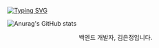 [![Typing SVG](https://readme-typing-svg.herokuapp.com/?font=Oleo+Script&color=9D9ED2&size=35&center=true&vCenter=true&width=404&height=53&lines=%E3%80%80%E3%80%80Hi+there%2C+I'm+gray.+%E3%80%80%E3%80%80)](https://git.io/typing-svg)

![Anurag's GitHub stats](https://github-readme-stats.vercel.app/api?username=196code-gray&theme=buefy&show_icons=true) 

<div align="center">
          백엔드 개발자, 김은정입니다.
          
</div>
